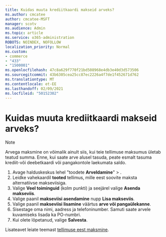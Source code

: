 ```yaml
---
title: Kuidas muuta krediitkaardi makseid arveks?
ms.author: cmcatee
author: cmcatee-MSFT
manager: scotv
ms.audience: Admin
ms.topic: article
ms.service: o365-administration
ROBOTS: NOINDEX, NOFOLLOW
localization_priority: Normal
ms.custom:
- commerce
- "433"
- "1500001"
ms.openlocfilehash: 47c8a629f770f21bd508968e4db3e40d3d573506
ms.sourcegitcommit: 43b6305cea25cc87ec2226a4f7de1f452671d762
ms.translationtype: MT
ms.contentlocale: et-EE
ms.lasthandoff: 02/09/2021
ms.locfileid: "50152302"
---
```

# <a name="how-do-i-change-from-credit-card-payments-to-invoice"></a>Kuidas muuta krediitkaardi makseid arveks?

> [!NOTE]
> Arvega maksmine on võimalik ainult siis, kui teie tellimuse maksumus ületab teatud summa. Enne, kui saate arve alusel tasuda, peate esmalt tasuma krediit-või deebetkaardi või pangakontole laekumata saldo.

1. Avage halduskeskus lehel "toodete **Arveldamine**"  >  [](https://go.microsoft.com/fwlink/p/?linkid=842054) .
2. Leidke vahekaardil **tooted** tellimus, mille eest soovite maksta alternatiivse makseviisiga.
3. Valige **Veel toiminguid** (kolm punkti) ja seejärel valige **Asenda makseviis**.
4. Valige paanil **makseviisi asendamine** nupp **Lisa makseviis**.
5. Valige paanil **makseviisi lisamine** väärtus **arve või pangaülekanne**.
6. Sisestage oma nimi, aadress ja telefoninumber. Samuti saate arvele kuvamiseks lisada ka PO-numbri.
7. Kui olete lõpetanud, valige **Salvesta**.

Lisateavet leiate teemast [tellimuse eest maksmine](https://docs.microsoft.com/microsoft-365/commerce/billing-and-payments/pay-for-your-subscription).